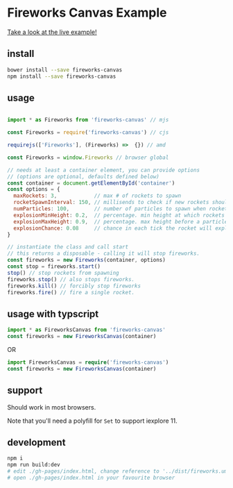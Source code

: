 # Fireworks Canvas Example

[Take a look at the live example!](https://tswaters.github.io/fireworks/)

## install

```sh
bower install --save fireworks-canvas
npm install --save fireworks-canvas
```

## usage

```js

import * as Fireworks from 'fireworks-canvas' // mjs

const Fireworks = require('fireworks-canvas') // cjs

requirejs(['Fireworks'], (Fireworks) =>  {}) // amd

const Fireworks = window.Fireworks // browser global

// needs at least a container element, you can provide options
// (options are optional, defaults defined below)
const container = document.getElementById('container')
const options = {
  maxRockets: 3,            // max # of rockets to spawn
  rocketSpawnInterval: 150, // millisends to check if new rockets should spawn
  numParticles: 100,        // number of particles to spawn when rocket explodes (+0-10)
  explosionMinHeight: 0.2,  // percentage. min height at which rockets can explode
  explosionMaxHeight: 0.9,  // percentage. max height before a particle is exploded
  explosionChance: 0.08     // chance in each tick the rocket will explode
}

// instantiate the class and call start
// this returns a disposable - calling it will stop fireworks.
const fireworks = new Fireworks(container, options)
const stop = fireworks.start()
stop() // stop rockets from spawning
fireworks.stop() // also stops fireworks.
fireworks.kill() // forcibly stop fireworks
fireworks.fire() // fire a single rocket.
```

## usage with typscript

```ts
import * as FireworksCanvas from 'fireworks-canvas'
const fireworks = new FireworksCanvas(container)
```

OR

```ts
import FireworksCanvas = require('fireworks-canvas')
const fireworks = new FireworksCanvas(container)
```

## support

Should work in most browsers.

Note that you'll need a polyfill for `Set` to support iexplore 11.

## development

```sh
npm i
npm run build:dev
# edit ./gh-pages/index.html, change reference to '../dist/fireworks.umd.js`
# open ./gh-pages/index.html in your favourite browser
```

